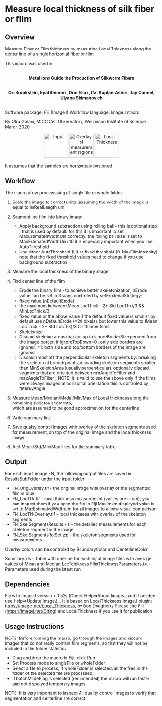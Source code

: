 # Measure local thickness of silk fiber or film    

## Overview

Measure Fiber or Film thichness by measuring Local Thickness along the center line of a single horizontal fiber or film

This macro was used in:  <br/> <br/>
<p align="center">
	<strong>Metal Ions Guide the Production of Silkworm Fibers </strong><br/> <br/>
	</p>
	
<p align="center">
	<strong>Ori Brookstein, Eyal Shimoni, Dror Eliaz, Ifat Kaplan-Ashiri, Itay Carmel, Ulyana Shimanovich </strong><br/> <br/>
	</p>

Software package:  Fiji (ImageJ)
Workflow language: ImageJ macro

By Ofra Golani, MICC Cell Observatory, Weizmann Institute of Science, March 2020

<p align="center">
<img src="https://github.com/WIS-MICC-CellObservatory/FiberThickness/PNG/Standart degummed fibers - 13_S0000(TR6)_C00_M0000_ORG.png" width="80" title="Input">
<img src="https://github.com/WIS-MICC-CellObservatory/FiberThickness/PNG/Standart_degummed_fibers_-_13_S0000(TR6)_C00_M0000_ORG_OrigOverlay.png" width="80" title="Overlay of measurement regions">
<img src="https://github.com/WIS-MICC-CellObservatory/FiberThickness/PNG/Standart_degummed_fibers_-_13_S0000(TR6)_C00_M0000_ORG_LocThkOverlay.png" width="80" title="Local Thickness">
	</p>

It assumes that the samples are horizontaly posioned
  
## Workflow

The macro allow procewssing of single file or whole folder. 

1. Scale the image to correct units (assuming the width of the image is equal to imRealLength um)
2. Segment the film into binary image
	- Apply background subtraction using rolling ball - this is optional step , that is used by default. 
  	  for this it is important to set MaxEstimatedWidthUm correctly. the rolling ball size is set to MaxEstimatedWidthUm+10 
  	  it is especially important when you use AutoThreshold. 
	- Use either AutoThreshold (Li) or fixed threshold (0-MaxFilmIntensity) 
  	 note that the fixed threshold values need to change if you use background subtraction
3. Measure the local thickness of the binary image
4. Find center line of the film 
	- Erode the binary film - to achieve better skeletonization, 
  	  nErode value can be set in 3 ways controled by setErodeValStrategy: 
	- fixed value (nDefaultErode)
 	- the maximum between (Mean LocThick - 2* Std LocThk)/3  && MinLocThick/3
 	- fixed value or the above value if the default fixed value is smaller
 	  by default use nDefaultErode (=20 pixels), but lower this value to (Mean LocThick - 2* Std LocThk)/3 for thinner films 
 	- Skeletonize
 	- Discard skeleton areas that are up to ignoreBorderSize percent from the image border, 
 	  if ignoreTopDown=0 , only side borders are ignored, =1: both side and top/bottom borders of the image are ignored
 	- Discard (most of) the perpendicular skeleton segments by: 
 		breaking the skeleton at branch points, 
 		discarding skeleton segments smaller than MinSkeletonArea (usually perpendicular), 
 		optionally discard segments that are oriented between minAngleToFilter and maxAngleToFilter ,
 		NOTE: it is valid to use the above only if the films were always imaged at horizontal orientation 
 		this is controled by filterByAngle
5. Measure Mean/Median/Modal/Min/Max of Local thickness along the remaining skeleton segments,  
   which are assumed to be good approximation for the centerline 
6. Write summary line 
7. Save quality control images with overlay of the skeleton segments used for measurement, 
   on top of the original image and the local thickness image

8. Add Mean/Std/Min/Max lines for the summary table
 
  	
## Output

For each input image FN, the following output files are saved in ResultsSubFolder under the input folder
- FN_OrigOverlay.tif 	- the original image with overlay of the segmented film in blue
- FN_LocThk.tif			- local thickness measurement (values are in um), you can inspect them if you open the file in Fiji
 	  						  Maximum displayed value is set to MaxEstimatedWidthUm for all images to alloow visual comparison
- FN_LocThkOverlay.tif 	- local thickness with overlay of the skeleton segments
- FN_SkelSegmentsResults.xls - the detailed measurements for each skeleton segment in the image  
- FN_SkelSegmentsRoiSet.zip  - the skeleton segments used for measurements
 
Overlay colors can be controled by BoundaryColor and CenterlineColor
 
Summary.xls  - Table with one line for each input image files with average values of Mean and Median LocTchikness
FilmThicknessParameters.txt - Parameters used during the latest run
 
## Dependencies
Fiji with ImageJ version > 1.52s (Check Help=>About ImageJ, and if needed use Help=>Update ImageJ...
It is based on LocalThickness ImageJ plugin: https://imagej.net/Local_Thickness, by Bob Dougherty
Please cite Fiji (https://imagej.net/Citing) and LocalThickness if you use it for publication
 
##  Usage Instructions
NOTE: Before running the macro, go through the images and discard images that do not really contain film segments, 
      so that they will not be included in the folder statistics
 
- Drag and drop the macro to Fiji, click Run
- Set Process mode to singleFile or wholeFolder
- Select a file to process, if wholeFolder is selected: all the files in the folder of the selected file are processed
- If batchModeFlag is selected (recomended) the macro will run faster and not dispalyed temporary images
 
NOTE: It is very important to inspect All quality control images to verify that segmentation and centerline are correct 
  
